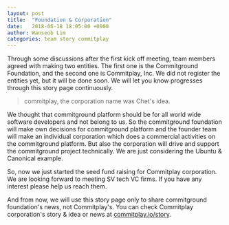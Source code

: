 ```yaml
---
layout: post
title:  "Foundation & Corporation"
date:   2018-06-18 18:05:00 +0900
author: Wanseob Lim
categories: team story commitplay
---
```


Through some discussions after the first kick off meeting, team members agreed with making two entities. The first one is the Commitground Foundation, and the second one is Commitplay, Inc. We did not register the entities yet, but it will be done soon. We will let you know progresses through this story page continuously.
> commitplay, the corporation name was Chet's idea.

We thought that commitground platform should be for all world wide software developers and not belong to us. So the commitground foundation will make own decisions for commitground platform and the founder team will make an individual corporation which does a commercial activities on the commitground platform. But also the corporation will drive and support the commitground project technically. We are just considering the Ubuntu & Canonical example. 

So, now we just started the seed fund raising for Commitplay corporation. We are looking forward to meeting SV tech VC firms. If you have any interest please help us reach them.

And from now, we will use this story page only to share commitground foundation's news, not Commitplay's. You can check Commitplay corporation's story & idea or news at [commitplay.io/story](https://commitplay.io/story).
